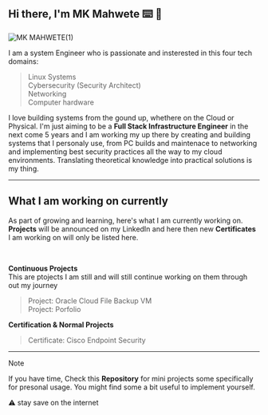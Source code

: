 ## Hi there, I'm MK Mahwete ⌨️ 🔌

![MK MAHWETE(1)](https://github.com/user-attachments/assets/a3daf8da-5de7-4fc3-a298-b06d9514506f)


I am a system Engineer who is passionate and insterested in this four tech domains: <br>
  > Linux Systems <br>
  > Cybersecurity (Security Architect) <br>
  > Networking <br>
  > Computer hardware <br>

I love building systems from the gound up, whethere on the Cloud or Physical. I'm just 
aiming to be a **Full Stack Infrastructure Engineer** in the next come 5 years and I am working 
my up there by creating and building systems that I personaly use, from PC builds and maintenace to networking and 
implementing best security practices all the way to my cloud environments. Translating theoretical knowledge into practical solutions
is my thing.

<hr>

## What I am working on currently
As part of growing and learning, here's what I am currently working on. **Projects** will be announced on my LinkedIn and here then new **Certificates**
I am working on will only be listed here.

<br>

**Continuous Projects** <br>
This are ptojects I am still and will still continue working on them through out my journey
> Project: Oracle Cloud File Backup VM <br>
> Project: Porfolio <br>

**Certification & Normal Projects** <br>
> Certificate: Cisco Endpoint Security <br>

<hr>

> [!NOTE]
> If you have time, Check this **Repository** for mini projects some specifically for presonal usage. You might find some a bit useful to implement yourself. <br>
> 
> ⚠️ stay save on the internet 
